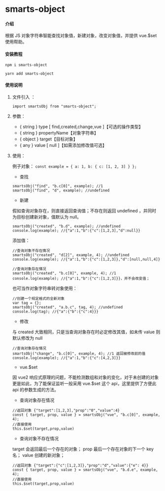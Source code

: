 # smarts-object

#### 介绍

根据 JS 对象字符串智能查找对象值，新建对象，改变对象值，并提供 vue.$set 使用帮助。

#### 安装教程

`npm i smarts-object`

`yarn add smarts-object`

#### 使用说明

1. 文件引入 ：

   `import smartsObj from "smarts-object";`

2. 参数：

   - { string } type [ find,created,change,vue ]【可选的操作类型】
   - { string } propertyName【对象字符串】
   - { object } target【目标对象】
   - { any } value [ null ]【如需添加修改值可选】

3. 使用：

   例子对象：
   `const example = { a: 1, b: { c: [1, 2, 3] } };`

   - 查找

   ```
   smartsObj("find", "b.c[0]", example); //1
   smartsObj("find", "d", example); //undefined
   ```

   - 新建

   假如查询对象存在，则直接返回查询值；不存在则返回 undefined ，并同时为目标创建新对象，值默认为 null。

   ```
   smartsObj("created", "b.d", example); //undefined
   console.log(example); //{"a":1,"b":{"c":[1,2,3],"d":null}}
   ```

   添加值：

   ```
   //查询对象不存在情况
   smartsObj("created", "d[2]", example, 4); //undefined
   console.log(example); //{"a":1,"b":{"c":[1,2,3]},"d":[null,null,4]}
   ```

   ```
   //查询对象存在情况
   smartsObj("created", "b.c[0]", example, 4); //1
   console.log(example); //{"a":1,"b":{"c":[1,2,3]}}，并不会改变值；
   ```

   也可当作对象字符串转对象使用：

   ```
   //创建一个规定格式的全新对象
   var tag = {};
   smartsObj("created", "a.b.c", tag, 4); //undefined
   console.log(tag); //{"a":{"b":{"c":4}}}
   ```

   - 修改

   与 created 大致相同，只是当查询对象存在时必定修改其值，如未传 value 则默认修改为 null

   ```
   //查询对象存在情况
   smartsObj("change", "b.c[0]", example, 4); //1 返回被修改前的值
   console.log(example); //{"a":1,"b":{"c":[4,2,3]}}
   ```

   - vue.$set

   因 vue2 响应式原理的问题，不能检测数组和对象的变化，对于未创建的对象更是如此，为了能保证监听一般采用 vue.$set 这个 api，这里提供了方便此 api 的参数生成的方法。

     - 查询对象存在情况

     ```
     //返回对象 {"target":[1,2,3],"prop":"0","value":4}
     const { target, prop, value } = smartsObj("vue", "b.c[0]", example, 4);
     //直接使用
     this.$set(target,prop,value)
     ```

     - 查询对象不存在情况

     target 会返回最后一个存在的对象；
     prop 最后一个存在对象的下一个 key 名；
     value 创建的新对象；

     ```
     //返回对象 {"target":{"c":[1,2,3]},"prop":"d","value":{"e": 4}}
     const { target, prop, value } = smartsObj("vue", "b.d.e", example, 4);
     //直接使用
     this.$set(target,prop,value)
     ```
